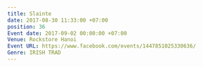 ```yaml
---
title: Slainte
date: 2017-08-30 11:33:00 +07:00
position: 36
Event date: 2017-09-02 00:00:00 +07:00
Venue: Rockstore Hanoi
Event URL: https://www.facebook.com/events/1447851025330636/
Genre: IRISH TRAD
---
```


